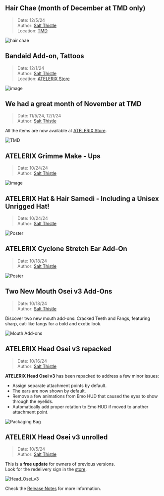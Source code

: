 ## Hair Chae (month of December at TMD only) 
> Date: 12/5/24\
> Author: [Salt Thistle](https://my.secondlife.com/salt.thistle)\
> Location: [TMD](http://maps.secondlife.com/secondlife/TMD/124/97/23)

![hair chae](https://cdn.primfeed.com/img/6e17aa84-c348-49d7-8218-85b302f753ec/1f848f40-40ac-4ab1-92a4-b092c48c5809_original.webp?v1)

## Bandaid Add-on, Tattoos
> Date: 12/1/24\
> Author: [Salt Thistle](https://my.secondlife.com/salt.thistle)\
> Location: [ATELERIX Store](http://maps.secondlife.com/secondlife/Ethos/208/104/501)

![image](https://github.com/user-attachments/assets/25d13ebf-602a-445c-bcf4-63503e4d5579)

## We had a great month of November at TMD
> Date: 11/5/24, 12/1/24\
> Author: [Salt Thistle](https://my.secondlife.com/salt.thistle)

All the items are now available at [ATELERIX Store](http://maps.secondlife.com/secondlife/Ethos/208/104/501).

![TMD](https://github.com/user-attachments/assets/8870f37a-07aa-49b0-96e8-a4834d4c482c)

## **ATELERIX Grimme Make - Ups** 
> Date: 10/24/24\
> Author: [Salt Thistle](https://my.secondlife.com/salt.thistle)
>
![image](https://github.com/user-attachments/assets/76d905ac-2409-43d7-8d47-abb08446ba56)
 
## **ATELERIX Hat & Hair Samedi** - Including a Unisex Unrigged Hat!
> Date: 10/24/24\
> Author: [Salt Thistle](https://my.secondlife.com/salt.thistle)

![Poster](https://github.com/user-attachments/assets/9ca4443c-ed8d-45f2-914a-a886735d9457)

## **ATELERIX Cyclone Stretch Ear** Add-On
> Date: 10/18/24\
> Author: [Salt Thistle](https://my.secondlife.com/salt.thistle)

![Poster](https://github.com/user-attachments/assets/99bc0c64-bc59-4011-a065-80c2beb3f9f6)

## Two New **Mouth Osei v3** Add-Ons
> Date: 10/18/24\
> Author: [Salt Thistle](https://my.secondlife.com/salt.thistle)

Discover two new mouth add-ons: Cracked Teeth and Fangs, featuring sharp, cat-like fangs for a bold and exotic look.

![Mouth Add-ons](https://github.com/user-attachments/assets/f399d99b-9525-49b9-af27-c58be4db8b54)

## **ATELERIX Head Osei v3** repacked
> Date: 10/16/24\
> Author: [Salt Thistle](https://my.secondlife.com/salt.thistle)

**ATELERIX Head Osei v3** has been repacked to address a few minor issues:
* Assign separate attachment points by default.
* The ears are now shown by default.
* Remove a few animations from Emo HUD that caused the eyes to show through the eyelids.
* Automatically add proper rotation to Emo HUD if moved to another attachment point.

![Packaging Bag](https://github.com/user-attachments/assets/7b9c7c71-f83c-4911-ac7b-b06491249a2a)

## **ATELERIX Head Osei v3** unrolled
> Date: 10/5/24\
> Author: [Salt Thistle](https://my.secondlife.com/salt.thistle)

This is a **free update** for owners of previous versions.\
Look for the redelivery sign in the [store](https://maps.secondlife.com/secondlife/Ethos/187/116/501).

![Head_Osei_v3](https://github.com/user-attachments/assets/912ec56b-b064-475d-8de7-b0353380caaa)

Check the [Release Notes](/store/atelerix/head-osei-v3-release-notes) for more information.
